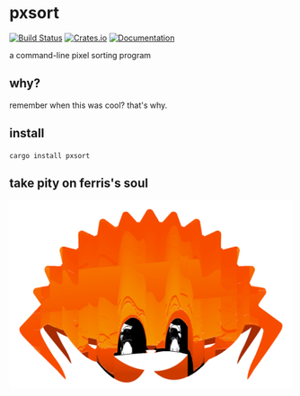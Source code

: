 # pxsort

[![Build Status](https://travis-ci.org/g-s-k/pxsort.svg?branch=master)](https://travis-ci.org/g-s-k/pxsort)
[![Crates.io](http://meritbadge.herokuapp.com/pxsort)](https://crates.io/crates/pxsort)
[![Documentation](https://docs.rs/pxsort/badge.svg)](https://docs.rs/pxsort/*/pxsort/)

a command-line pixel sorting program

## why?

remember when this was cool? that's why.

## install

`cargo install pxsort`

## take pity on ferris's soul

![ferris getting sorted](./ferris.png "He doesn't deserve this.")
